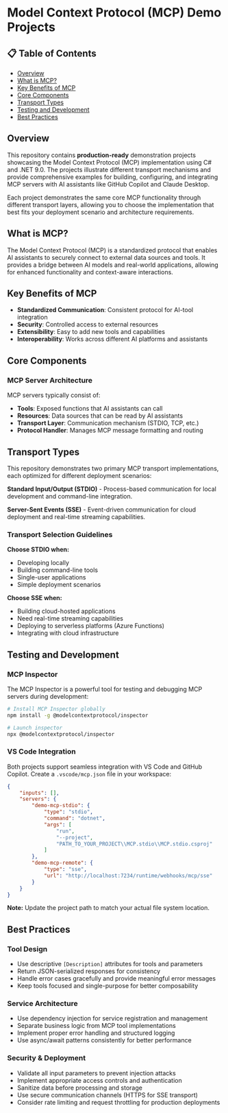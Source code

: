# Model Context Protocol (MCP) Demo Projects

## 📋 Table of Contents

- [Overview](#overview)
- [What is MCP?](#what-is-mcp)
- [Key Benefits of MCP](#key-benefits-of-mcp)
- [Core Components](#core-components)
- [Transport Types](#transport-types)
- [Testing and Development](#testing-and-development)
- [Best Practices](#best-practices)

## Overview

This repository contains **production-ready** demonstration projects showcasing the Model Context Protocol (MCP) implementation using C# and .NET 9.0. The projects illustrate different transport mechanisms and provide comprehensive examples for building, configuring, and integrating MCP servers with AI assistants like GitHub Copilot and Claude Desktop.

Each project demonstrates the same core MCP functionality through different transport layers, allowing you to choose the implementation that best fits your deployment scenario and architecture requirements.

## What is MCP?
The Model Context Protocol (MCP) is a standardized protocol that enables AI assistants to securely connect to external data sources and tools. It provides a bridge between AI models and real-world applications, allowing for enhanced functionality and context-aware interactions.

## Key Benefits of MCP
- **Standardized Communication**: Consistent protocol for AI-tool integration
- **Security**: Controlled access to external resources
- **Extensibility**: Easy to add new tools and capabilities
- **Interoperability**: Works across different AI platforms and assistants

## Core Components

### MCP Server Architecture
MCP servers typically consist of:
- **Tools**: Exposed functions that AI assistants can call
- **Resources**: Data sources that can be read by AI assistants
- **Transport Layer**: Communication mechanism (STDIO, TCP, etc.)
- **Protocol Handler**: Manages MCP message formatting and routing

## Transport Types

This repository demonstrates two primary MCP transport implementations, each optimized for different deployment scenarios:

**Standard Input/Output (STDIO)** - Process-based communication for local development and command-line integration.

**Server-Sent Events (SSE)** - Event-driven communication for cloud deployment and real-time streaming capabilities.

### Transport Selection Guidelines

**Choose STDIO when:**
- Developing locally
- Building command-line tools
- Single-user applications
- Simple deployment scenarios

**Choose SSE when:**
- Building cloud-hosted applications
- Need real-time streaming capabilities
- Deploying to serverless platforms (Azure Functions)
- Integrating with cloud infrastructure

## Testing and Development

### MCP Inspector
The MCP Inspector is a powerful tool for testing and debugging MCP servers during development:

```bash
# Install MCP Inspector globally
npm install -g @modelcontextprotocol/inspector

# Launch inspector
npx @modelcontextprotocol/inspector
```

### VS Code Integration
Both projects support seamless integration with VS Code and GitHub Copilot. Create a `.vscode/mcp.json` file in your workspace:

```json
{
    "inputs": [],
    "servers": {
        "demo-mcp-stdio": {
            "type": "stdio",
            "command": "dotnet",
            "args": [
                "run",
                "--project", 
                "PATH_TO_YOUR_PROJECT\\MCP.stdio\\MCP.stdio.csproj"
            ]
        },
        "demo-mcp-remote": {
            "type": "sse",
            "url": "http://localhost:7234/runtime/webhooks/mcp/sse"
        }
    }
}
```

**Note:** Update the project path to match your actual file system location.

## Best Practices

### Tool Design
- Use descriptive `[Description]` attributes for tools and parameters
- Return JSON-serialized responses for consistency
- Handle error cases gracefully and provide meaningful error messages
- Keep tools focused and single-purpose for better composability

### Service Architecture
- Use dependency injection for service registration and management
- Separate business logic from MCP tool implementations
- Implement proper error handling and structured logging
- Use async/await patterns consistently for better performance

### Security & Deployment
- Validate all input parameters to prevent injection attacks
- Implement appropriate access controls and authentication
- Sanitize data before processing and storage
- Use secure communication channels (HTTPS for SSE transport)
- Consider rate limiting and request throttling for production deployments
